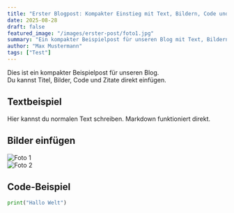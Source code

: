 ```yaml
---
title: "Erster Blogpost: Kompakter Einstieg mit Text, Bildern, Code und Zitaten"
date: 2025-08-28
draft: false
featured_image: "/images/erster-post/foto1.jpg"
summary: "Ein kompakter Beispielpost für unseren Blog mit Text, Bildern, Code und Zitaten. Ein kurzer Einstieg, der direkt neugierig macht."
author: "Max Mustermann"
tags: ["Test"]
---
```



Dies ist ein kompakter Beispielpost für unseren Blog.  
Du kannst Titel, Bilder, Code und Zitate direkt einfügen.

## Textbeispiel

Hier kannst du normalen Text schreiben. Markdown funktioniert direkt.

## Bilder einfügen

![Foto 1](/images/erster-post/foto1.jpg)  
![Foto 2](/images/erster-post/foto2.jpg)

## Code-Beispiel

```python
print("Hallo Welt")
